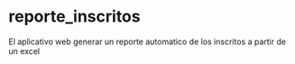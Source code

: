 # reporte_inscritos
El aplicativo web generar un reporte automatico de los inscritos a partir de un excel 
